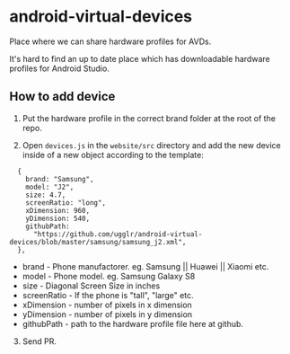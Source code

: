 # android-virtual-devices

Place where we can share hardware profiles for AVDs.

It's hard to find an up to date place which has downloadable hardware profiles for Android Studio.

## How to add device

1. Put the hardware profile in the correct brand folder at the root of the repo.

2. Open `devices.js` in the `website/src` directory and add the new device inside of a new object according to the template:

```
  {
    brand: "Samsung",
    model: "J2",
    size: 4.7,
    screenRatio: "long",
    xDimension: 960,
    yDimension: 540,
    githubPath:
      "https://github.com/ugglr/android-virtual-devices/blob/master/samsung/samsung_j2.xml",
  },
```

- brand - Phone manufactorer. eg. Samsung || Huawei || Xiaomi etc.
- model - Phone model. eg. Samsung Galaxy S8
- size - Diagonal Screen Size in inches
- screenRatio - If the phone is "tall", "large" etc.
- xDimension - number of pixels in x dimension
- yDimension - number of pixels in y dimension
- githubPath - path to the hardware profile file here at github.

3. Send PR.
